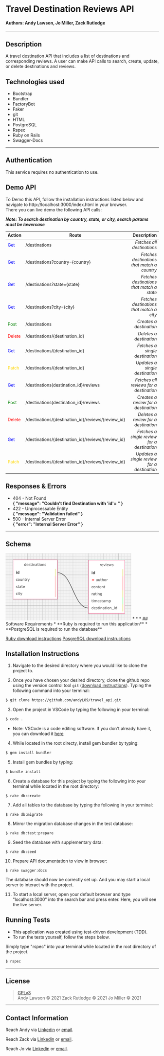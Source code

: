 # Travel Destination Reviews API
#### **Authors: Andy Lawson, Jo Miller, Zack Rutledge**
* * *

## Description

A travel destination API that includes a list of destinations and corresponding reviews. A user can make API calls to search, create, update, or delete destinations and reviews.

## Technologies used

* Bootstrap
* Bundler
* FactoryBot
* Faker
* git
* HTML
* PostgreSQL
* Rspec
* Ruby on Rails
* Swagger-Docs

* * *

## Authentication

This service requires no authentication to use.

## Demo API

To Demo this API, follow the installation instructions listed below and navigate to http://localhost:3000/index.html in your browser. \
There you can live demo the following API calls:

**_Note: To search destination by country, state, or city, search params must be lowercase_**

 Action |  Route | Description
| :--- | --- | ---: |
| <span style="color:blue">Get</span> | /destinations | _Fetches all destinations_ |
| <span style="color:blue">Get</span> | /destinations?country={country} | _Fetches destinations that match a country_ |
| <span style="color:blue">Get</span> | /destinations?state={state} | _Fetches destinations that match a state_ |
| <span style="color:blue">Get</span> | /destinations?city={city} | _Fetches destinations that match a city_ |
| <span style="color:green">Post</span> | /destinations | _Creates a destination_ |
| <span style="color:red">Delete</span> | /destinations/{destination_id} | _Deletes a destination_ |
| <span style="color:blue">Get</span> | /destinations/{destination_id} | _Fetches a single destination_ |
| <span style="color:gold">Patch</span> | /destinations/{destination_id} | _Updates a single destination_ |
| <span style="color:blue">Get</span> | /destinations{destination_id}/reviews | _Fetches all reviews for a destination_ |
| <span style="color:green">Post</span> | /destinations{destination_id}/reviews | _Creates a review for a destination_     |
| <span style="color:red">Delete</span> | /destinations/{destination_id}/reviews/{review_id} | _Deletes a review for a destination_ |
| <span style="color:blue">Get</span> | /destinations/{destination_id}/reviews/{review_id} | _Fetches a single review for a destination_ |
| <span style="color:gold">Patch</span> | /destinations/{destination_id}/reviews/{review_id} | _Updates a single review for a destination_ |

## Responses & Errors

* 404 - Not Found \
  **{ "message": "Couldn't find Destination with 'id'=  " }**
* 422 - Unprocessable Entity \
  **{ "message": "Validation failed" }**
* 500 - Internal Server Error \
  **{ "error": "Internal Server Error" }**

* * *
## Schema

<img src="./public/images/api-schema.png" alt="Image of schema.">
* * *
## Software Requirements
* **Ruby is required to run this application**
* **PostgreSQL is required to run the database**

 <a href="https://www.learnhowtoprogram.com/ruby-and-rails/getting-started-with-ruby/installing-ruby">Ruby download instructions</a>
  <a href="https://www.learnhowtoprogram.com/ruby-and-rails/getting-started-with-ruby/installing-postgres">PosgreSQL download instructions</a>

## Installation Instructions
1. Navigate to the desired directory where you would like to clone the project to.

2. Once you have chosen your desired directory, clone the github repo using the version control tool `git` (<a href="https://www.learnhowtoprogram.com/introduction-to-programming/getting-started-with-intro-to-programming/git-and-github">download instructions</a>). Typing the following command into your terminal:
```bash
$ git clone https://github.com/andyL89/travel_api.git
```
3. Open the project in VSCode by typing the following in your terminal:

``` bash
$ code .
```
* Note: VSCode is a code editing software. If you don't already have it, you can download it <a href="https://code.visualstudio.com/">here</a>

4. While located in the root directy, install gem bundler by typing:

``` bash
$ gem install bundler
```

5. Install gem bundles by typing:

``` bash
$ bundle install
```

6. Create a database for this project by typing the following into your terminal while located in the root directory:
```
$ rake db:create
```

7. Add all tables to the database by typing the following in your terminal:
```
$ rake db:migrate
```

8. Mirror the migration database changes in the test database:
```
$ rake db:test:prepare
```

9. Seed the database with supplementary data:
```
$ rake db:seed
```

10. Prepare API documentation to view in browser:
```
$ rake swagger:docs
```

The database should now be correctly set up. And you may start a local server to interact with the project.

11. To start a local server, open your default browser and type "localhost:3000" into the search bar and press enter. Here, you will see the live server.

## Running Tests
* This application was created using test-driven development (TDD).
* To run the tests yourself, follow the steps below.

Simply type "rspec" into your terminal while located in the root directory of the project.
``` bash
$ rspec
```
* * *

## License
> [GPLv3](https://choosealicense.com/licenses/gpl-3.0/)\
> Andy Lawson &copy; 2021
> Zack Rutledge &copy; 2021
> Jo Miller &copy; 2021

* * *

## Contact Information

Reach Andy via <a href="https://www.linkedin.com/in/andrew-lawson-dev/" target="_blank">Linkedin</a> or <a href="alawson89@gmail.com" target="_blank">email</a></li>.

Reach Zack via <a href="https://www.linkedin.com/in/zack-rutledge762/" target="_blank">Linkedin</a> or <a href="thorgrim88@gmail.com" target="_blank">email</a></li>.

Reach Jo via <a href="https://www.linkedin.com/in/jomillerde/" target="_blank">Linkedin</a> or <a href="joannadawnmiller@gmail.com" target="_blank">email</a></li>.